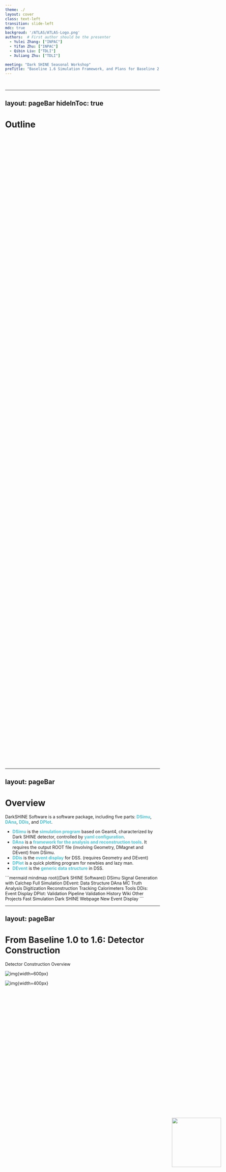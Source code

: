 ```yaml
---
theme: ./
layout: cover
class: text-left
transition: slide-left
mdc: true
backgroud: '/ATLAS/ATLAS-Logo.png'
authors:  # First author should be the presenter
  - Yulei Zhang: ["INPAC"]
  - Yifan Zhu: ["INPAC"]
  - Qibin Liu: ["TDLI"] 
  - Xuliang Zhu: ["TDLI"]

meeting: "Dark SHINE Seasonal Workshop"
preTitle: "Baseline 1.6 Simulation Framework, and Plans for Baseline 2.0"
---
```


<br>

<img id="ATLAS" src="/DarkSHINE/DarkSHINE-Logo.png"> </img>

<style scoped>
#ATLAS {
  width: 160px;
  position: absolute;
  right: 3%;
  bottom: 4%;
  /* background-color: #2B90B6;
  background-image: linear-gradient(45deg, #4EC5D4 15%, #146b8c 50%); */
}
</style>

---
layout: pageBar
hideInToc: true
---

# Outline

<br>

<div class="flex justify-center items-center" style="height: 50vh;">

### <Toc />

</div>

---
layout: pageBar
---

# Overview

DarkSHINE Software is a software package, including five parts: <span style="color:#4ec4d4">**DSimu**</span>, <span style="color:#4ec4d4">**DAna**</span>, <span style="color:#4ec4d4">**DDis**</span>, and <span style="color:#4ec4d4">**DPlot**</span>.

<div grid="~ cols-[310px_1fr] gap-2">
<div>

- <span style="color:#4ec4d4">**DSimu**</span> is the <span style="color:#4ec4d4">**simulation program**</span> based on Geant4, characterized by Dark SHINE detector, controlled by <span style="color:#4ec4d4">**yaml configuration**</span>.
- <span style="color:#4ec4d4">**DAna**</span> is a <span style="color:#4ec4d4">**framework for the analysis and reconstruction tools**</span>. It requires the output ROOT file (involving Geometry, DMagnet and DEvent) from DSimu.
- <span style="color:#4ec4d4">**DDis**</span> is the <span style="color:#4ec4d4">**event display**</span> for DSS. (requires Geometry and DEvent)
- <span style="color:#4ec4d4">**DPlot**</span> is a quick plotting program for newbies and lazy man.
- <span style="color:#4ec4d4">**DEvent**</span> is the <span style="color:#4ec4d4">**generic data structure**</span> in DSS.
</div>

<Transform :scale="1.0">
<div>
```mermaid
mindmap
  root((Dark SHINE Software))
    DSimu
      Signal Generation with Calchep
      Full Simulation
        DEvent: Data Structure
    DAna
      MC Truth Analysis
      Digitization
        Reconstruction
            Tracking
            Calorimeters
    Tools
      DDis: Event Display
      DPlot: Validation
    Pipeline
      Validation History
      Wiki
    Other Projects
      Fast Simulation
      Dark SHINE Webpage
      New Event Display
```
</div>
</Transform>
</div>

---
layout: pageBar
---

# From Baseline 1.0 to 1.6: Detector Construction

Detector Construction Overview

<div grid="~ cols-2 gap-2">

![img](/images/overview_1.0.png){width=600px}

<div class="flex justify-center items-center" style="height: 50vh;">

![img](/images/overview_1.6.png){width=400px}
</div>

</div>  

---
layout: pageBar
hideInToc: true
---

# From Baseline 1.0 to 1.6: Detector Construction

Tracking System

Baseline 1.6 Tracker uses <span style="color:#4ec4d4">**Si micro-strip**</span> ( $30 \mathrm{\mu m}$ ) and <span style="color:#4ec4d4">**non-uniform magnetic field**</span>, while Baseline 1.0 uses non-strip (truth hit) and uniform magnetic field.

| Baseline |                                                  | Magnetic Field                                  | Component                                              | Material                | Center Z (mm)                                   | Size (mm)                                                                                                                                      | Layer<br>Number           |
|----------|--------------------------------------------------|-------------------------------------------------|--------------------------------------------------------|-------------------------|-------------------------------------------------|------------------------------------------------------------------------------------------------------------------------------------------------|---------------------------|
| 1.0      | ![img.png](/images/tracker_1.0.png){width=100px} | $B_y=-1.5 \mathrm{T}$                  | Tagging Tracker<br> <br>Target<br> <br>Recoil Tracker  | Si<br> <br>W<br> <br>Si | -607.83 ~ -7.83<br> <br>0<br> <br>7.73 ~ 180.23 | 100, 200, 0.1<br> <br>100, 200, 0.35<br> <br>100~250, 200, 0.1                                                                                 | 7x2<br> <br>1<br> <br>6x2 |
| 1.6      | ![img.png](/images/tracker_1.6.png){width=100px} | ![img.png](/images/bfiled_1.6.png){width=200px} | Tagging Tracker<br> <br>Target<br> <br>Recoil Tracker  | Si<br> <br>W<br> <br>Si | -607.83 ~ -7.83<br> <br>0<br> <br>7.73 ~ 180.23 | 201, 100, <span style="color:#4ec4d4">**0.15**</span><br> <br>200, 100, 0.35<br> <br>201~501, 200, <span style="color:#4ec4d4">**0.15**</span> | 7x2<br> <br>1<br> <br>6x2 |

---
layout: pageBar
hideInToc: true
---

# From Baseline 1.0 to 1.6: Detector Construction

ECAL

| Baseline |                                               | Configuration                                    | Cell Number                                       | Cell Gap | Gap<br>Material | Cell Components                | Material                                               | Size (cm)                                      |
|----------|-----------------------------------------------|--------------------------------------------------|---------------------------------------------------|----------|-----------------|--------------------------------|--------------------------------------------------------|------------------------------------------------|
| 1.0      | ![img.png](/images/ecal_1.0.png){width=100px} | Cubic                                            | 20, 20, 11                                        | 0.1 mm   | CarbonFiber     | Wrapper<br>APD<br>Scintillator | Al<br>Si<br>LYSO                                       | 2.53, 2.53, 4.13<br>1, 1, 0.1<br>2.5, 2.5, 4.0 |
| 1.6      | ![img.png](/images/ecal_1.6.png){width=120px} | <span style="color:#4ec4d4">**Staggered**</span> | <span style="color:#4ec4d4">**21, 21**</span>, 11 | 0.1 mm   | CarbonFiber     | Wrapper<br>APD<br>Scintillator | <span style="color:#4ec4d4">**C**</span><br>Si<br>LYSO | 2.53, 2.53, 4.13<br>1, 1, 0.1<br>2.5, 2.5, 4.0 |

---
layout: pageBar
hideInToc: true
---

# From Baseline 1.0 to 1.6: Detector Construction

HCAL

In Baseline 1.6, The Design of HCAL is optimized. SideHCAL is added around the 4 sides of ECAL.

| Baseline |                                               | Configuration                                  | Cell Gap                                      | Module Gap | Gap<br>Material | Cell Components                                                                              | Material                                                                             | Size (cm)                                                                                                          |
|----------|-----------------------------------------------|------------------------------------------------|-----------------------------------------------|------------|-----------------|----------------------------------------------------------------------------------------------|--------------------------------------------------------------------------------------|--------------------------------------------------------------------------------------------------------------------|
| 1.0      | ![img.png](/images/hcal_1.0.png){width=200px} | XY-Abs-XY                                      | 0                                             | 0.5 mm     | CarbonFiber     | Wrapper<br>APD<br>Scintillator                                                               | Al<br>Si<br>Polystyrene                                                              | 1.03, 5.03, 100.7<br>0.3, 0.3, 0.1<br>1, 5, 100.57                                                                 |
| 1.6      | ![img.png](/images/hcal_1.6.png){width=150px} | <span style="color:#4ec4d4">**X-Abs-Y**</span> | <span style="color:#4ec4d4">**0.1 mm**</span> | 0.5 mm     | CarbonFiber     | Wrapper<br>APD<br>Scintillator<br><span style="color:#4ec4d4">**Fiber Clad<br>Fiber**</span> | <span style="color:#4ec4d4">**C**</span><br>Si<br>Polystyrene<br>Polystyrene<br>PMMA | 1.03, 5.03, <span style="color:#4ec4d4">**75.55**</span><br>0.3, 0.3, 0.1<br>1, 5, 75.42<br>r=1.2 mm<br>r=1.176 mm |


---
layout: pageBar
---

# From Baseline 1.0 to 1.6: Versions and Milstones

Many functions and optimizations have been added to the software since 2020.

```mermaid
timeline
    section Baseline 1.0
    2020 Aug - 2021 Dec : Baseline 1.0
    section Baseline 1.5
    2022 Apr - Jun : Major, Add DSimu optical simulation
                   : Major, Add truth information - DTruth
                   : Major, Optimized simulation speed, event storage, and data transmission between DAna processors
    2022 Jul - Sep : Add SideHCAL
                   : Add DSimu flexible Biasing / BiasParticle
                   : Add DSimu arguments
    2022 Oct - Dec : Add Staggered ECAL
                   : Add HCAL MC Calibration
                   : Optimized DAna Event Classification
    2023 Jan - Mar : Major, Add DAna Riemann Fitting 
                   : Fixed Sensitive Detector bug
                   : Optimize Sensitive Detector Speed
    section Baseline 1.6
    2023 Apr - Jun : Major, Add Vertexing, and GNN Tracking 
                   : Major, Add ECAL TopoClustering, ML IO
                   : Add DDis MC Particle Propagation
    2023 Nov - Dec : Major, Add DSimu truth filter
                   : More flexible RecECAL
                   : Add options to tune Tracking speed and resolution
    2024 Feb - Apr : Major, Add DAna ActsSequencer
                   : Optimized Tracking Algorithm
                   : Add Tracking Parser
```

---
layout: pageBar
---

# CI/CD Pipeline and Validation

<br>

<div grid="~ cols-2 gap-2">
<div>

Pipeline to build and draw <span style="color:#4ec4d4">**validation plots**</span> will be triggered in each commit to <span style="color:#4ec4d4">**master**</span> branch.
- Or with keyword `[CI]` or `[VIP]` in the commit message

![img](/images/pipeline.png){width=400px}

</div>
<div>

- Validation plots in the pipeline artifacts, and can be posted on wiki.

![img](/images/validation_plots.png){width=400px}
</div>
</div>

---
layout: pageBar
---

# CPU Performance and Event Storage

<br>

<div grid="~ cols-2 gap-1">
<div>

## DSimu (Simulation)

Current Simulation Speed is <span style="color:#4ec4d4">**x21**</span> faster than Baseline 1.0 (900ms)

![img](/images/SimuTime.png){width=500px}

Storage: 60KB / event $\to$ 14 KB / event

</div>
<div>

## DAna (Reconstruction)

~9ms per event

![img](/images/DAnaTime.png){width=400px}

</div>
</div>

---
layout: pageBar
---

# Sample Production

<br>

![img](/images/Production.png){width=1100px}

---
layout: pageBar
---

# Tracking

<br>

<div grid="~ cols-2 gap-1">
<div>

**Dark SHINE Tracking Package:**
- Track Finding
  - <span style="color:#4ec4d4">**Greedy algorithm**</span>
  - Future ML method
- Fitting
  - Kalman filter
  - <span style="color:#4ec4d4">**Riemann filter**</span>
- Output
  - Seed for Tracker-ECAL PFA
  - Vertex for visible decay
  - ...

</div>
<div>

**Acts Sequencer:**
- SeedingAlgorithm
  - Default Seeding
  - Truth Seeding
- Track Finding & Fitting
    - <span style="color:#4ec4d4">**CombinatorialKalmanFilter**</span>
- Output
  - Vertex for visible decay
  - Seed for Tracker-ECAL PFA \[WIP\]

</div>
</div>

---
layout: pageBar
hideInToc: true
---

# Tracking

Filter Efficiency and Resolution (Truth Seeding)

<Transform :scale="0.9">

| Efficiency | Inclusive | Signal 5 MeV |
|------------| ---   | --- |
| Tagging | 99.94% | 99.94% |
| Recoil | 99.76% | 80.49 %|

</Transform>

<div grid="~ cols-2 gap-20">

<Transform :scale="0.65">
<PlotlyGraph filePath="https://darkshine-analysis-ykrsama-1c4398ed5549bed87b570e88b7efabc7603d.gitlab.io/actsSequencerV03/plot/json/Res_dActs_RecTrk_P_1_precut.json"/>
</Transform>

<Transform :scale="0.65">
<PlotlyGraph filePath="https://darkshine-analysis-ykrsama-1c4398ed5549bed87b570e88b7efabc7603d.gitlab.io/actsSequencerV03/plot/json/Res_dActs_RecTrk_P_1_precut.json"/>
</Transform>

</div>

---
layout: pageBar
---

# Calorimetry
(For ECAL Clustering etc., see Qibin & Zhiyu's Talk)

## ECAL Smearing method
The smearing of ECAL is done in reconstruction/analysis level. For each ECAL cell, the energy of hits are summed, then Gaussian function is used to do the smearing, with the mean value set to truth energy and sigma from the formula $\frac{\sigma}{E}=\frac{A}{\sqrt{E}}+B+\frac{C}{E}$ . The A B C parameters are extracted from standalone simulation with optical process enabled.

## Smearing parameter used in analysis
<div grid="~ cols-2 gap-20">

<Transform :scale="0.9">
<br>

|                     | $A\sqrt{MeV}$ |     $A\sqrt{GeV}$    |       $B$      |      $C/MeV$     |
|:-------------------:|:-------------:|:-----------------:|:------------:|:----------------:|
|       R90_LYSO      |    31.62%     |        1.00%      |     0.00%    |     0.0000       |
|       R10_LYSO      |    211.69%    |        6.69%      |     0.00%    |     0.0851       |
|      R90_S9_PWO4    |    134.56%    |        4.26%      |     0.70%    |     0.0001       |
|     R90_S36_PWO4    |    73.32%     |        2.32%      |     0.17%    |     0.7051       |

</Transform>

<div>

**Detailed plots: set1**

![img](/images/setup1.png){width=400px}
</div>

</div>

---
layout: pageBar
---

# Future Plans and Timeline

<Transform :scale="1.2">
<div>
```mermaid
gantt
    dateFormat YYYY-MM-DD
    section Production
        4GeV 0.1/0.2 X0, W/Al signal/inclusive : 2024-04-24, 2w
        Rare process / signal production : 2024-05-14, 4w
    section Tracker
        Acts Seeding   : a1, 2024-04-24, 3w 
        Tracker design optimization : after a1, 4w
        Seed for Tracker-ECAL PFA :c1, 2024-04-24, 1w
        Publish ActsSequencer v1.0: after c1, 1h
    section ECAL
        PFA for rare process i.e. GMM, K-long decay etc. : c2, after c1, 4w
        ECAL design optimization : c3, after c2, 4w
    section HCAL
        HCAL design optimization : after c2, 4w
    section Fast Simulation
        Fast Simulation : 2024-05-01
    section More BSM
        Positron :  2024-04-24, 8w
```
</div>
</Transform>

---
layout: center
class: "text-center"
hideInToc: true
---

# Thanks

[Documentations](https://code.ihep.ac.cn/darkshine/darkshine-simulation/-/wikis/home) / [Git Repo](https://code.ihep.ac.cn/darkshine/darkshine-simulation/-/commits/master)


---
layout: pageBar
---
